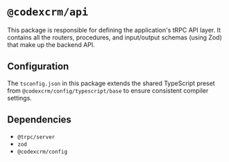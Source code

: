 <!--
Last Updated: 2025-06-15
Version: 1.0.0
Status: Active
-->

# `@codexcrm/api`

This package is responsible for defining the application's tRPC API layer. It contains all the routers, procedures, and input/output schemas (using Zod) that make up the backend API.

## Configuration

The `tsconfig.json` in this package extends the shared TypeScript preset from `@codexcrm/config/typescript/base` to ensure consistent compiler settings.

## Dependencies

- `@trpc/server`
- `zod`
- `@codexcrm/config`